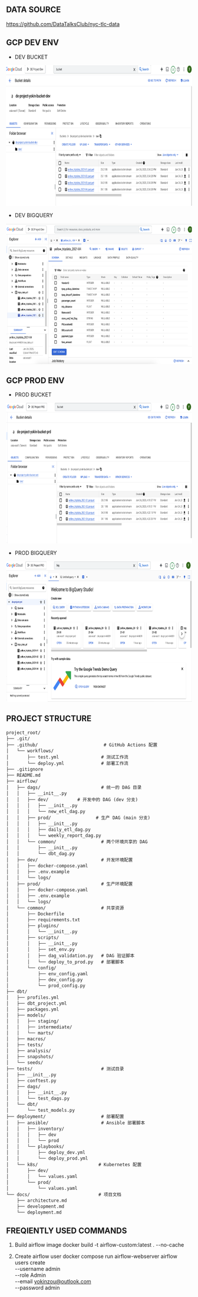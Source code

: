 ## DATA SOURCE
https://github.com/DataTalksClub/nyc-tlc-data

## GCP DEV ENV
* DEV BUCKET
<img src="/Images/image-1.png" width="700" height="380">

* DEV BIGQUERY
<img src="/Images/image.png" width="700" height="380">

## GCP PROD ENV
* PROD BUCKET
<img src="/Images/image-2.png" width="700" height="380">

* PROD BIGQUERY
<img src="/Images/image-3.png" width="700" height="380">

## PROJECT STRUCTURE
```
project_root/
├── .git/
├── .github/                         # GitHub Actions 配置
│   └── workflows/
│       ├── test.yml                # 测试工作流
│       └── deploy.yml              # 部署工作流
├── .gitignore
├── README.md
├── airflow/
│   ├── dags/                       # 统一的 DAG 目录
│   │   ├── __init__.py
│   │   ├── dev/           # 开发中的 DAG (dev 分支)
│   │   │   ├── __init__.py
│   │   │   └── new_etl_dag.py
│   │   ├── prod/                 # 生产 DAG (main 分支)
│   │   │   ├── __init__.py
│   │   │   ├── daily_etl_dag.py
│   │   │   └── weekly_report_dag.py
│   │   └── common/                 # 两个环境共享的 DAG
│   │       ├── __init__.py
│   │       └── dbt_dag.py
│   ├── dev/                        # 开发环境配置
│   │   ├── docker-compose.yaml
│   │   ├── .env.example
│   │   └── logs/
│   ├── prod/                       # 生产环境配置
│   │   ├── docker-compose.yaml
│   │   ├── .env.example
│   │   └── logs/
│   └── common/                     # 共享资源
│       ├── Dockerfile
│       ├── requirements.txt
│       ├── plugins/
│       │   └── __init__.py
│       ├── scripts/
│       │   ├── __init__.py
│       │   ├── set_env.py
│       │   ├── dag_validation.py   # DAG 验证脚本
│       │   └── deploy_to_prod.py   # 部署脚本
│       └── config/
│           ├── env_config.yaml
│           ├── dev_config.py
│           └── prod_config.py
├── dbt/
│   ├── profiles.yml
│   ├── dbt_project.yml
│   ├── packages.yml
│   ├── models/
│   │   ├── staging/
│   │   ├── intermediate/
│   │   └── marts/
│   ├── macros/
│   ├── tests/
│   ├── analysis/
│   ├── snapshots/
│   └── seeds/
├── tests/                          # 测试目录
│   ├── __init__.py
│   ├── conftest.py
│   ├── dags/
│   │   ├── __init__.py
│   │   └── test_dags.py
│   └── dbt/
│       └── test_models.py
├── deployment/                     # 部署配置
│   ├── ansible/                    # Ansible 部署脚本
│   │   ├── inventory/
│   │   │   ├── dev
│   │   │   └── prod
│   │   └── playbooks/
│   │       ├── deploy_dev.yml
│   │       └── deploy_prod.yml
│   └── k8s/                       # Kubernetes 配置
│       ├── dev/
│       │   └── values.yaml
│       └── prod/
│           └── values.yaml
└── docs/                          # 项目文档
    ├── architecture.md
    ├── development.md
    └── deployment.md
```

## FREQIENTLY USED COMMANDS

1. Build airflow image
docker build -t airflow-custom:latest . --no-cache

2. Create airflow user
docker compose run airflow-webserver airflow users create \
    --username admin \
    --role Admin \
    --email yokinzou@outlook.com \
    --password admin